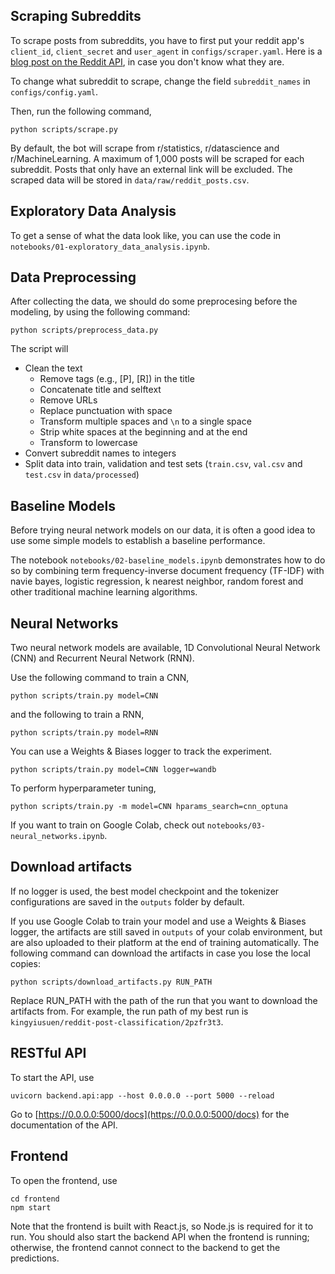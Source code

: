 ## Scraping Subreddits

To scrape posts from subreddits, you have to first put your reddit app's `client_id`, `client_secret` and `user_agent` in `configs/scraper.yaml`. Here is a [blog post on the Reddit API](https://www.jcchouinard.com/get-reddit-api-credentials-with-praw/), in case you don't know what they are.

To change what subreddit to scrape, change the field `subreddit_names` in `configs/config.yaml`.

Then, run the following command,

```
python scripts/scrape.py
```

By default, the bot will scrape from r/statistics, r/datascience and r/MachineLearning. A maximum of 1,000 posts will be scraped for each subreddit. Posts that only have an external link will be excluded. The scraped data will be stored in `data/raw/reddit_posts.csv`.

## Exploratory Data Analysis

To get a sense of what the data look like, you can use the code in `notebooks/01-exploratory_data_analysis.ipynb`.

## Data Preprocessing

After collecting the data, we should do some preprocesing before the modeling, by using the following command:

```
python scripts/preprocess_data.py
```

The script will

- Clean the text
    - Remove tags (e.g., [P], [R]) in the title
    - Concatenate title and selftext
    - Remove URLs
    - Replace punctuation with space
    - Transform multiple spaces and `\n` to a single space
    - Strip white spaces at the beginning and at the end
    - Transform to lowercase
- Convert subreddit names to integers
- Split data into train, validation and test sets (`train.csv`, `val.csv` and `test.csv` in `data/processed`)

## Baseline Models

Before trying neural network models on our data, it is often a good idea to use some simple models to establish a baseline performance.

The notebook `notebooks/02-baseline_models.ipynb` demonstrates how to do so by combining term frequency-inverse document frequency (TF-IDF) with navie bayes, logistic regression, k nearest neighbor, random forest and other traditional machine learning algorithms.

## Neural Networks

Two neural network models are available, 1D Convolutional Neural Network (CNN) and Recurrent Neural Network (RNN).

Use the following command to train a CNN,

```
python scripts/train.py model=CNN
```

and the following to train a RNN,

```
python scripts/train.py model=RNN
```

You can use a Weights & Biases logger to track the experiment.

```
python scripts/train.py model=CNN logger=wandb
```

To perform hyperparameter tuning,

```
python scripts/train.py -m model=CNN hparams_search=cnn_optuna
```

If you want to train on Google Colab, check out `notebooks/03-neural_networks.ipynb`.

## Download artifacts

If no logger is used, the best model checkpoint and the tokenizer configurations are saved in the `outputs` folder by default.

If you use Google Colab to train your model and use a Weights & Biases logger, the artifacts are still saved in `outputs` of your colab environment, but are also uploaded to their platform at the end of training automatically. The following command can download the artifacts in case you lose the local copies:

```
python scripts/download_artifacts.py RUN_PATH
```

Replace RUN_PATH with the path of the run that you want to download the artifacts from. For example, the run path of my best run is `kingyiusuen/reddit-post-classification/2pzfr3t3`.

## RESTful API

To start the API, use

```
uvicorn backend.api:app --host 0.0.0.0 --port 5000 --reload
```

Go to [https://0.0.0.0:5000/docs](https://0.0.0.0:5000/docs) for the documentation of the API.

## Frontend

To open the frontend, use

```
cd frontend
npm start
```

Note that the frontend is built with React.js, so Node.js is required for it to run. You should also start the backend API when the frontend is running; otherwise, the frontend cannot connect to the backend to get the predictions.
